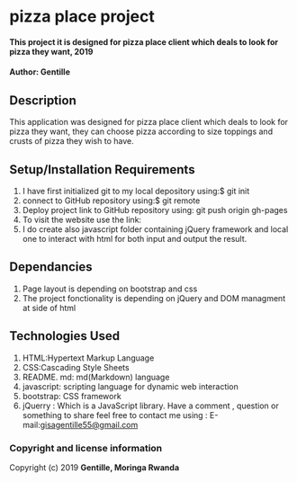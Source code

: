 # pizza place project
#### This project it is designed for pizza place client which deals to look for pizza they want, 2019
####  **Author: Gentille**
## Description
This application was designed for pizza place client which deals to look for pizza they want, they can choose pizza according to size toppings and crusts of pizza they wish to have.
## Setup/Installation Requirements
1. I have first initialized git to my local depository using:$ git init
2. connect to GitHub repository using:$ git remote
3. Deploy project link to GitHub repository using: git push origin gh-pages
4. To visit the website use the link:
5. I do create also javascript folder containing jQuery framework and local one to interact with html for both input and output the result.
## Dependancies
1. Page layout is depending on bootstrap and css
2. The project fonctionality is depending on jQuery and DOM managment at side of html 
## Technologies Used
1. HTML:Hypertext Markup Language
2. CSS:Cascading Style Sheets
3. README. md: md(Markdown) language
4. javascript: scripting language for dynamic web interaction
5. bootstrap: CSS framework
6. jQuerry : Which is a JavaScript library.
Have a comment , question or something to share  feel free to contact me using : E-mail:gisagentille55@gmail.com
### Copyright and license information
Copyright (c) 2019 **Gentille, Moringa Rwanda** 
